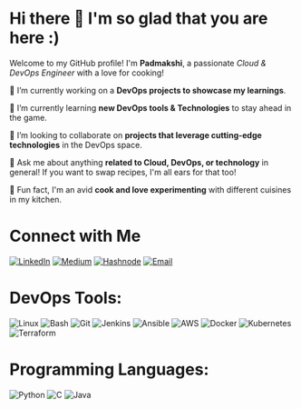 # Hi there 👋 I'm so glad that you are here :)

 Welcome to my GitHub profile! I'm  **Padmakshi**, a passionate *Cloud & DevOps Engineer* with a love for cooking!

🔭 I’m currently working on a **DevOps projects to showcase my learnings**.

🌱 I’m currently learning **new DevOps tools & Technologies** to stay ahead in the game.

👯 I’m looking to collaborate on **projects that leverage cutting-edge technologies** in the DevOps space.

💬 Ask me about anything **related to Cloud, DevOps, or technology** in general! If you want to swap recipes, I'm all ears for that too!

🍳 Fun fact, I'm an avid **cook and love experimenting** with different cuisines in my kitchen.

# Connect with Me

[![LinkedIn](https://img.shields.io/badge/LinkedIn-0077B5?style=for-the-badge&logo=linkedin&logoColor=white)](https://www.linkedin.com/in/padmakshi-venkateswara-rao/)
[![Medium](https://img.shields.io/badge/Medium-12100E?style=for-the-badge&logo=medium&logoColor=white)](https://padmakshi.medium.com/)
[![Hashnode](https://img.shields.io/badge/Hashnode-2962FF?style=for-the-badge&logo=hashnode&logoColor=white)](https://padmakshi.hashnode.dev/)
[![Email](https://img.shields.io/badge/Email-D14836?style=for-the-badge&logo=gmail&logoColor=white)](mailto:padmakshi4463@gmail.com)
# DevOps Tools:
![Linux](https://img.icons8.com/color/48/000000/linux.png)
![Bash](https://img.icons8.com/plasticine/48/000000/bash.png)
![Git](https://img.icons8.com/color/48/000000/git.png)
![Jenkins](https://img.icons8.com/color/48/000000/jenkins.png)
![Ansible](https://img.icons8.com/color/48/000000/ansible.png)
![AWS](https://img.icons8.com/color/48/000000/amazon-web-services.png)
![Docker](https://img.icons8.com/color/48/000000/docker.png)
![Kubernetes](https://img.icons8.com/color/48/000000/kubernetes.png)
![Terraform](https://img.icons8.com/color/48/000000/terraform.png)

# Programming Languages:
![Python](https://img.icons8.com/color/48/000000/python.png)
![C](https://img.icons8.com/color/48/000000/c-programming.png)
![Java](https://img.icons8.com/color/48/000000/java-coffee-cup-logo.png)

